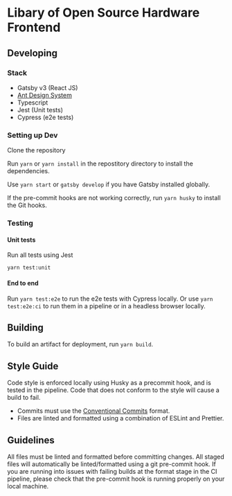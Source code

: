 # Libary of Open Source Hardware Frontend

## Developing

### Stack

- Gatsby v3 (React JS)
- [Ant Design System](https://ant.design/components/overview/)
- Typescript
- Jest (Unit tests)
- Cypress (e2e tests)

### Setting up Dev

Clone the repository

Run `yarn` or `yarn install` in the repostitory directory to install the dependencies.

Use `yarn start` or `gatsby develop` if you have Gatsby installed globally.

If the pre-commit hooks are not working correctly, run `yarn husky` to install the Git hooks.

### Testing

#### Unit tests

Run all tests using Jest

`yarn test:unit`

#### End to end

Run `yarn test:e2e` to run the e2e tests with Cypress locally.
Or use `yarn test:e2e:ci` to run them in a pipeline or in a headless browser locally.

## Building

To build an artifact for deployment, run `yarn build`.

## Style Guide

Code style is enforced locally using Husky as a precommit hook, and is tested in the pipeline. Code that does not conform to the style will cause a build to fail.

- Commits must use the [Conventional Commits](https://www.conventionalcommits.org/) format.
- Files are linted and formatted using a combination of ESLint and Prettier.

## Guidelines

All files must be linted and formatted before committing changes. All staged files will automatically be linted/formatted using a git pre-commit hook. If you are running into issues with failing builds at the format stage in the CI pipeline, please check that the pre-commit hook is running properly on your local machine.
